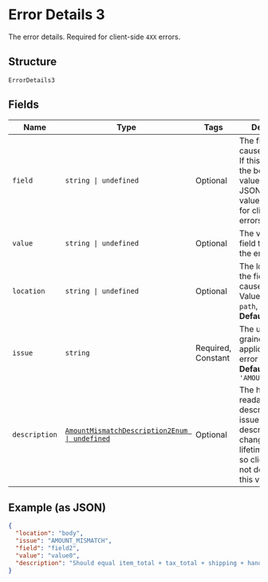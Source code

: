 
# Error Details 3

The error details. Required for client-side `4XX` errors.

## Structure

`ErrorDetails3`

## Fields

| Name | Type | Tags | Description |
|  --- | --- | --- | --- |
| `field` | `string \| undefined` | Optional | The field that caused the error. If this field is in the body, set this value to the field's JSON pointer value. Required for client-side errors. |
| `value` | `string \| undefined` | Optional | The value of the field that caused the error. |
| `location` | `string \| undefined` | Optional | The location of the field that caused the error. Value is `body`, `path`, or `query`.<br>**Default**: `'body'` |
| `issue` | `string` | Required, Constant | The unique, fine-grained application-level error code.<br>**Default**: `'AMOUNT_MISMATCH'` |
| `description` | [`AmountMismatchDescription2Enum \| undefined`](../../doc/models/amount-mismatch-description-2-enum.md) | Optional | The human-readable description for an issue. The description can change over the lifetime of an API, so clients must not depend on this value. |

## Example (as JSON)

```json
{
  "location": "body",
  "issue": "AMOUNT_MISMATCH",
  "field": "field2",
  "value": "value0",
  "description": "Should equal item_total + tax_total + shipping + handling + insurance - shipping_discount - discount."
}
```

